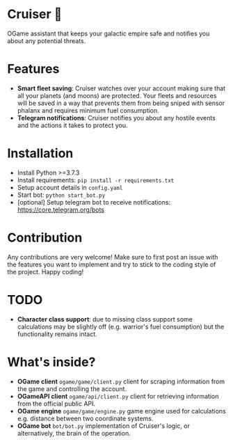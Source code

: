 # Cruiser 🚀
OGame assistant that keeps your galactic empire safe and notifies you about any potential threats.

# Features
* **Smart fleet saving**: Cruiser watches over your account making sure that all your planets (and moons) are protected. Your fleets and resources will be saved in a way that prevents them from being sniped with sensor phalanx and requires minimum fuel consumption.
* **Telegram notifications**: Cruiser notifies you about any hostile events and the actions it takes to protect you.

# Installation
* Install Python >=3.7.3
* Install requirements: `pip install -r requirements.txt`
* Setup account details in `config.yaml`
* Start bot: `python start_bot.py`
* \[optional\] Setup telegram bot to receive notifications: https://core.telegram.org/bots

# Contribution
Any contributions are very welcome! Make sure to first post an issue with the features you want to implement and try to stick to the coding style of the project. Happy coding!

# TODO
* **Character class support**: due to missing class support some calculations may be slightly off (e.g. warrior's fuel consumption) but the functionality remains intact.

# What's inside?
* **OGame client** `ogame/game/client.py` client for scraping information from the game and controlling the account.
* **OGameAPI client** `ogame/api/client.py` client for retrieving information from the official public API.
* **OGame engine** `ogame/game/engine.py` game engine used for calculations e.g. distance between two coordinate systems.
* **OGame bot** `bot/bot.py` implementation of Cruiser's logic, or alternatively, the brain of the operation.
